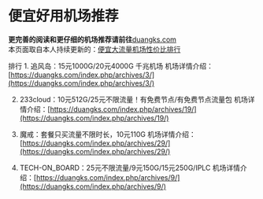 # 便宜好用机场推荐

**更完善的阅读和更仔细的机场推荐请前往**[duangks.com](https://duangks.com)   
本页面取自本人持续更新的：[便宜大流量机场性价比排行](https://www.duangks.com/index.php/4.html) 

排行 1. 追风岛：15元1000G/20元4000G 千兆机场 机场详情介绍：[https://duangks.com/index.php/archives/3/](https://duangks.com/index.php/archives/3/) 

2. 233cloud：10元512G/25元不限流量！有免费节点/有免费节点流量包 机场详情介绍：[https://duangks.com/index.php/archives/19/](https://duangks.com/index.php/archives/19/) 

3. 魔戒：套餐只买流量不限时长，10元110G 机场详情介绍：[https://duangks.com/index.php/archives/29/](https://duangks.com/index.php/archives/29/) 

4. TECH-ON\_BOARD：25元不限流量/9元150G/15元250G/IPLC 机场详情介绍：[https://duangks.com/index.php/archives/9/](https://duangks.com/index.php/archives/9/)

